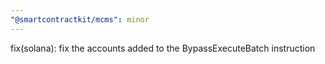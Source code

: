 ```yaml
---
"@smartcontractkit/mcms": minor
---
```


fix(solana): fix the accounts added to the BypassExecuteBatch instruction

